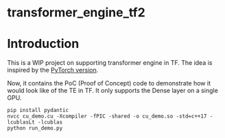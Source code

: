 # transformer_engine_tf2

# Introduction
This is a WIP project on supporting transformer engine in TF. The idea is
inspired by the [PyTorch version](https://github.com/NVIDIA/TransformerEngine).

Now, it contains the PoC (Proof of Concept) code to demonstrate how it would
look like of the TE in TF. It only supports the Dense layer on a single GPU.

```
pip install pydantic
nvcc cu_demo.cu -Xcompiler -fPIC -shared -o cu_demo.so -std=c++17 -lcublasLt -lcublas
python run_demo.py
```
